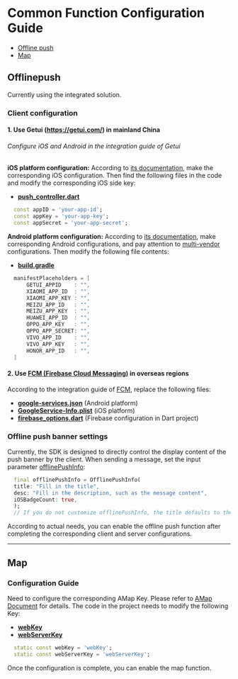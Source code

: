 
# Common Function Configuration Guide

- [Offline push](#offlinepush)
- [Map](#map)

## Offlinepush

Currently using the integrated solution.

### Client configuration

#### 1. Use Getui (https://getui.com/) in mainland China

###### Configure iOS and Android in the integration guide of Getui

**iOS platform configuration:**
According to [its documentation](https://docs.getui.com/getui/mobile/ios/overview/), make the corresponding iOS configuration. Then find the following files in the code and modify the corresponding iOS side key:

- **[push_controller.dart](openim_common/lib/src/controller/push_controller.dart)**

```dart
  const appID = 'your-app-id';
  const appKey = 'your-app-key';
  const appSecret = 'your-app-secret';
```

**Android platform configuration:**
According to [its documentation](https://docs.getui.com/getui/mobile/android/overview/), make corresponding Android configurations, and pay attention to [multi-vendor](https://docs.getui.com/getui/mobile/vendor/vendor_open/) configurations. Then modify the following file contents:

- **[build.gradle](android/app/build.gradle)**

```gradle
  manifestPlaceholders = [
      GETUI_APPID    : "",
      XIAOMI_APP_ID  : "",
      XIAOMI_APP_KEY : "",
      MEIZU_APP_ID   : "",
      MEIZU_APP_KEY  : "",
      HUAWEI_APP_ID  : "",
      OPPO_APP_KEY   : "",
      OPPO_APP_SECRET: "",
      VIVO_APP_ID    : "",
      VIVO_APP_KEY   : "",
      HONOR_APP_ID   : "",
  ]
```

#### 2. Use [FCM (Firebase Cloud Messaging)](https://firebase.google.com/docs/cloud-messaging) in overseas regions

According to the integration guide of [FCM](https://firebase.google.com/docs/cloud-messaging), replace the following files:

- **[google-services.json](android/app/google-services.json)** (Android platform)
- **[GoogleService-Info.plist](ios/Runner/GoogleService-Info.plist)** (iOS platform)
- **[firebase_options.dart](openim_common/lib/src/controller/firebase_options.dart)** (Firebase configuration in Dart project)

### Offline push banner settings

Currently, the SDK is designed to directly control the display content of the push banner by the client. When sending a message, set the input parameter [offlinePushInfo](https://github.com/openimsdk/openim-flutter-demo/blob/cc72b6d7ca5f70ca07885857beecec512f904f8c/lib/pages/chat/chat_logic.dart#L543):

```dart
  final offlinePushInfo = OfflinePushInfo(
  title: "Fill in the title",
  desc: "Fill in the description, such as the message content",
  iOSBadgeCount: true,
  );
  // If you do not customize offlinePushInfo, the title defaults to the app name, and the desc defaults to "You received a new message"
```

According to actual needs, you can enable the offline push function after completing the corresponding client and server configurations.

---

## Map

### Configuration Guide

Need to configure the corresponding AMap Key. Please refer to [AMap Document](https://lbs.amap.com/) for details. The code in the project needs to modify the following Key:

- **[webKey](https://github.com/openimsdk/openim-flutter-demo/blob/5720a10a31a0a9bc5319775f9f4da83d6996dbfe/openim_common/lib/src/config.dart#L49)**
- **[webServerKey](https://github.com/openimsdk/openim-flutter-demo/blob/5720a10a31a0a9bc5319775f9f4da83d6996dbfe/openim_common/lib/src/config.dart#L50)**

```dart
  static const webKey = 'webKey';
  static const webServerKey = 'webServerKey';
```

Once the configuration is complete, you can enable the map function.